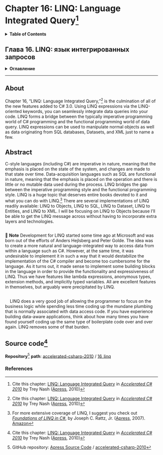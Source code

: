 # Chapter 16: LINQ: Language Integrated Query[^1]
<details>
  <summary><b>Table of Contents</b></summary>

- A Bridge to Data
  * Query Expressions
  * Extension Methods and Lambda Expressions Revisited
- Standard Query Operators
- C# Query Keywords
  * The _from_ Clause and Range Variables
  * The _join_ Clause
  * The _where_ Clause and Filters
  * The _orderby_ Clause
  * The _select_ Clause and Projection
  * The _let_ Clause
  * The _group_ Clause
  * The _into_ Clause and Continuations
- The Virtues of Being Lazy
  * C# Iterators Foster Laziness
  * Subverting Laziness
  * Executing Queries Immediately
  * Expression Trees Revisited
- Techniques from Functional Programming
  * Custom Standard Query Operators and Lazy Evaluation
  * Replacing _foreach_ Statements
- Summary
</details>

## Глава 16. LINQ: язык интегрированных запросов
<details>
  <summary><b>Оглавление</b></summary>

- Мост к данным
  * Выражения запросов
  * Вернёмся к расширяющим методам и лямбда-выражениям
- Стандартные операции запросов
- Ключевые слова запросов C#
  * Конструкция _from_ и переменные диапазона
  * Конструкция _join_
  * Конструкция _where_ и фильтры
  * Конструкция _orderby_
  * Конструкция _select_ и проекция
  * Конструкция _let_
  * Конструкция _group_
  * Конструкция _into_ и продолжение
- Преимущества лени
  * Поощрение лени операторами C#
  * Ниспровержение лени
  * Немедленное выполнение запросов
  * Ещё раз о деревьях выражений
- Приёмы функционального программирования
  * Пользовательские стандартные операции запросов и "ленивое" вычисление
  * Замена операторов _foreach_
- Резюме
</details>

---
## About
Chapter 16, “LINQ: Language Integrated Query,”[^1] is the culmination of all of the new features added
to C# 3.0. Using LINQ expressions via the LINQ-oriented keywords, you can seamlessly integrate data
queries into your code. LINQ forms a bridge between the typically imperative programming world of C#
programming and the functional programming world of data query. LINQ expressions can be used to
manipulate normal objects as well as data originating from SQL databases, Datasets, and XML just to
name a few.

## Abstract
C-style languages (including C#) are imperative in nature, meaning that the emphasis is placed on the
state of the system, and changes are made to that state over time. Data-acquisition languages such as
SQL are functional in nature, meaning that the emphasis is placed on the operation and there is little or
no mutable data used during the process. LINQ bridges the gap between the imperative programming
style and the functional programming style. LINQ is a huge topic that deserves entire books devoted to it
and what you can do with LINQ.[^2] There are several implementations of LINQ readily available: LINQ to
Objects, LINQ to SQL, LINQ to Dataset, LINQ to Entities, and LINQ to XML. I will be focusing on LINQ to
Objects because I’ll be able to get the LINQ message across without having to incorporate extra layers
and technologies.

##
:notebook: **Note** Development for LINQ started some time ago at Microsoft and was born out of the efforts of Anders
Hejlsberg and Peter Golde. The idea was to create a more natural and language-integrated way to access data
from within a language such as C#. However, at the same time, it was undesirable to implement it in such a way
that it would destabilize the implementation of the C# compiler and become too cumbersome for the language. As
it turns out, it made sense to implement some building blocks in the language in order to provide the functionality
and expressiveness of LINQ. Thus we have features like lambda expressions, anonymous types, extension
methods, and implicitly typed variables. All are excellent features in themselves, but arguably were precipitated by LINQ.

##
&nbsp;&nbsp;&nbsp; LINQ does a very good job of allowing the programmer to focus on the business logic while
spending less time coding up the mundane plumbing that is normally associated with data access code.
If you have experience building data-aware applications, think about how many times you have found
yourself coding up the same type of boilerplate code over and over again. LINQ removes some of that burden.

## Source code[^1]
**Repository**[^3] **path**: [accelerated-csharp-2010](https://github.com/Apress/accelerated-csharp-2010)
/ [16_linq](https://github.com/Apress/accelerated-csharp-2010/tree/master/16_linq)

### References
[^1]: Cite this chapter: [LINQ: Language Integrated Query](https://link.springer.com/chapter/10.1007/978-1-4302-2538-6_16) in 
[_Accelerated C# 2010_](https://link.springer.com/book/10.1007/978-1-4302-2538-6) by Trey Nash ([Apress](https://www.apress.com/), 2010)
[^2]: For more extensive coverage of LINQ, I suggest you check out [_Foundations of LINQ in C#_](https://link.springer.com/book/10.1007/978-1-4302-0382-7), 
by Joseph C. Rattz, Jr. ([Apress](https://www.apress.com/), 2007). 
[Amazon](https://www.amazon.com/-/en/Joseph-C-Rattz-Jr/dp/1590597893)
[^3]: GitHub repository: [Apress Source Code](https://github.com/Apress) / [accelerated-csharp-2010](https://github.com/Apress/accelerated-csharp-2010)
